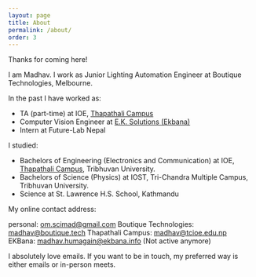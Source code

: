 ```yaml
---
layout: page
title: About
permalink: /about/
order: 3
---
```


Thanks for coming here!

I am Madhav. I work as Junior Lighting Automation Engineer at Boutique Technologies, Melbourne.

In the past I have worked as:
 * TA (part-time) at IOE, [Thapathali Campus][thapathali-campus]
 * Computer Vision Engineer at [E.K. Solutions (Ekbana)][ekbana]
 * Intern at Future-Lab Nepal

I studied:
 * Bachelors of Engineering (Electronics and Communication) at IOE, [Thapathali Campus][thapathali-campus], Tribhuvan University.
 * Bachelors of Science (Physics) at IOST, Tri-Chandra Multiple Campus, Tribhuvan University.
 * Science at St. Lawrence H.S. School, Kathmandu

My online contact address:

personal: om.scimad@gmail.com
Boutique Technologies: madhav@boutique.tech
Thapathali Campus: madhav@tcioe.edu.np
EKBana: madhav.humagain@ekbana.info (Not active anymore)

I absolutely love emails. If you want to be in touch, my preferred way is either emails or in-person meets.

<div class="fb-comments" data-href="https://scimad.github.io/about/" data-width="600" data-numposts="5"></div>


[thapathali-campus]: http://tcioe.edu.np
[ekbana]: https://ekbana.com
